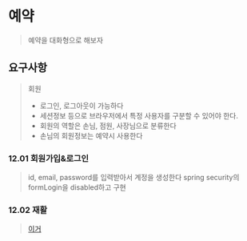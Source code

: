 # 예약
> 예약을 대화형으로 해보자
## 요구사항
> 회원 
> - 로그인, 로그아웃이 가능하다
> - 세션정보 등으로 브라우저에서 특정 사용자를 구분할 수 있어야 한다.
> - 회원의 역할은 손님, 점원, 사장님으로 분류한다
> - 손님의 회원정보는 예약시 사용한다

### 12.01 회원가입&로그인
> id, email, password를 입력받아서 계정을 생성한다
> spring security의 formLogin을 disabled하고 구현

### 12.02 재활
> [이거](https://www.inflearn.com/course/%EC%8A%A4%ED%94%84%EB%A7%81-JPA-%EC%9B%B9%EC%95%B1/dashboard)

